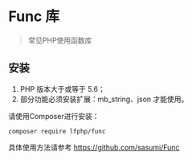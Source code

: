 # Func 库
> 常见PHP使用函数库

## 安装

1. PHP 版本大于或等于 5.6；
2. 部分功能必须安装扩展：mb_string、json 才能使用。

请使用Composer进行安装：
```shell script
composer require lfphp/func
```
具体使用方法请参考 https://github.com/sasumi/Func